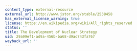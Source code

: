 ```yaml
---
content_type: external-resource
external_url: http://www.jstor.org/stable/2538458
has_external_license_warning: true
license: https://en.wikipedia.org/wiki/All_rights_reserved
status: ''
title: The Development of Nuclear Strategy
uid: 29a99ef1-ad9a-456b-ba68-d9ac743fa767
wayback_url: ''
---
```


